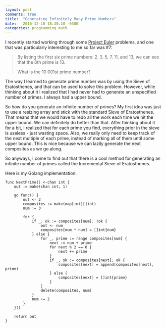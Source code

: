 ```yaml
---
layout: post
comments: true
title:  "Generating Infinitely Many Prime Numbers"
date:   2016-12-10 18:30:10 -0500
categories: programming math
---
```


I recently started working through some [Project Euler](https://projecteuler.net/)
problems, and one that was particularly interesting to me so far was #7:

>By listing the first six prime numbers: 2, 3, 5, 7, 11, and 13, we can see that the 6th
prime is 13.
>
> What is the 10 001st prime number?

The way I learned to generate prime number was by using the Sieve of Eratosthenes, and
that can be used to solve this problem. However, while thinking about it I realized that I
had never had to generate an unspecified number of primes. I always had a upper bound.

So how do you generate an infinite number of primes? My first idea was just to use a
resizing array and stick with the standard Sieve of Eratosthenes. That means that we would
have to redo all the work each time we hit the upper bound. We can definitely do better
than that. After thinking about it for a bit, I realized that for each prime you find,
everything prior in the sieve is useless - just wasting space. Also, we really only need
to keep track of the next multiple of each prime, instead of marking all of them until
some upper bound. This is nice because we can lazily generate the next composites as we
go along.

So anyways, I come to find out that there is a cool method for generating an infinite
number of primes called the Incremental Sieve of Eratosthenes.

Here is my Golang implementation:

```golang
func NextPrime() <-chan int {
    out := make(chan int, 1)

    go func() {
        out <- 2
        composites := make(map[int][]int)
        num := 3

        for {
            if _, ok := composites[num]; !ok {
                out <- num
                composites[num * num] = []int{num}
            } else {
                for _, prime := range composites[num] {
                    next := num + prime
                    for next % 2 == 0 {
                        next += prime
                    }
                    if _, ok := composites[next]; ok {
                        composites[next] = append(composites[next], prime)
                    } else {
                        composites[next] = []int{prime}
                    }
                }
                delete(composites, num)
            }
            num += 2
        }
    }()

    return out
}
```
